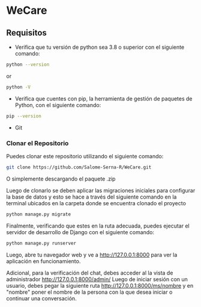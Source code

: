 # WeCare
## Requisitos

- Verifica que tu versión de python sea 3.8 o superior con el siguiente comando:
```bash
python --version
```
or
```bash
python -V
```

- Verifica que cuentes con pip, la herramienta de gestión de paquetes de Python, con el siguiente comando:
```bash
pip --version
```

- Git

### Clonar el Repositorio

Puedes clonar este repositorio utilizando el siguiente comando:
```bash
git clone https://github.com/Salome-Serna-R/WeCare.git
```
O simplemente descargando el paquete .zip

Luego de clonarlo se deben aplicar las migraciones iniciales para configurar la base de datos y esto se hace a través del siguiente comando en la terminal ubicados en la carpeta donde se encuentra clonado el proyecto
```bash
python manage.py migrate
```

Finalmente, verificando que estes en la ruta adecuada, puedes ejecutar el servidor de desarrollo de Django con el siguiente comando:
```bash
python manage.py runserver
```
Luego, abre tu navegador web y ve a http://127.0.0.1:8000 para ver la aplicación en funcionamiento.

Adicional, para la verificación del chat, debes acceder al la vista de administrador http://127.0.0.1:8000/admin/ 
Luego de iniciar sesión con un usuario, debes pegar la siguiente ruta http://127.0.0.1:8000/ms/nombre y en "nombre" poner el nombre de la persona con la que desea iniciar o continuar una conversación.
